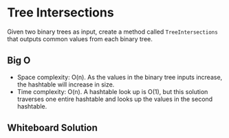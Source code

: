 # Tree Intersections

Given two binary trees as input, create a method called `TreeIntersections` that outputs common values from each binary tree.

## Big O

* Space complexity: O(n). As the values in the binary tree inputs increase, the hashtable will increase in size.
* Time complexity: O(n). A hashtable look up is O(1), but this solution traverses one entire hashtable and looks up the values in the second hashtable.

## Whiteboard Solution